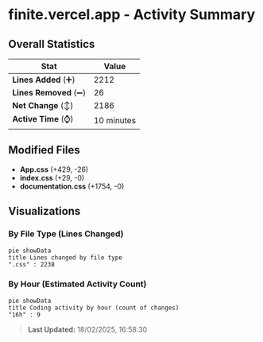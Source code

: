 # finite.vercel.app - Activity Summary 

## Overall Statistics

| Stat                   | Value                                                             |
| ---------------------- | ----------------------------------------------------------------- |
| **Lines Added** (➕)   | 2212                                          |
| **Lines Removed** (➖) | 26                                        |
| **Net Change** (↕)    | 2186                |
| **Active Time** (⌚)   | 10 minutes |


## Modified Files
- **App.css** (+429, -26)
- **index.css** (+29, -0)
- **documentation.css** (+1754, -0)

## Visualizations

### By File Type (Lines Changed)

```mermaid
pie showData
title Lines changed by file type
".css" : 2238
```

### By Hour (Estimated Activity Count)

```mermaid
pie showData
title Coding activity by hour (count of changes)
"16h" : 9
```


> **Last Updated:** 18/02/2025, 16:58:30